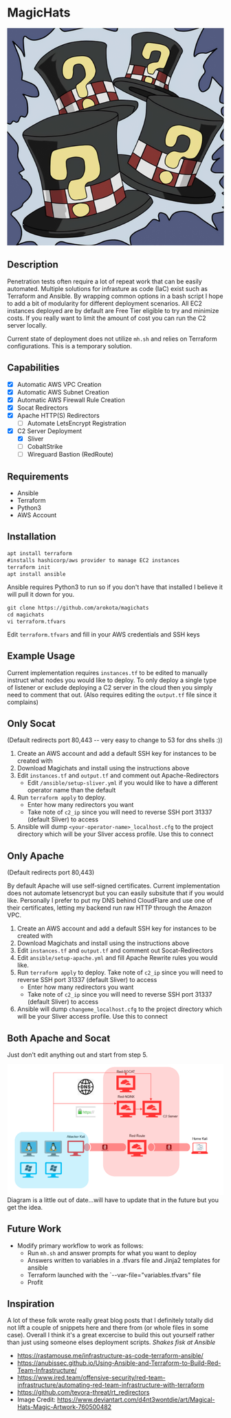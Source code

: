 # MagicHats 
![MagicalHats](magicalhats.png)
## Description
Penetration tests often require a lot of repeat work that can be easily automated.  Multiple solutions for infrasture as code (IaC) exist such as Terraform and Ansible.  By wrapping common options in a bash script I hope to add a bit of modularity for different deployment scenarios. All EC2 instances deployed are by default are Free Tier eligible to try and minimize costs.  If you really want to limit the amount of cost you can run the C2 server locally.

Current state of deployment does not utilize `mh.sh` and relies on Terraform configurations.  This is a temporary solution.

## Capabilities
- [x] Automatic AWS VPC Creation
- [x] Automatic AWS Subnet Creation
- [x] Automatic AWS Firewall Rule Creation
- [x] Socat Redirectors
- [x] Apache HTTP(S) Redirectors
	- [ ] Automate LetsEncrypt Registration
- [x] C2 Server Deployment
	- [x] Sliver
	- [ ] CobaltStrike
	- [ ] Wireguard Bastion (RedRoute)

## Requirements
- Ansible
- Terraform
- Python3
- AWS Account

## Installation

```
apt install terraform
#installs hashicorp/aws provider to manage EC2 instances
terraform init 
apt install ansible
```
Ansible requires Python3 to run so if you don't have that installed I believe it will pull it down for you.

```
git clone https://github.com/arokota/magichats
cd magichats
vi terraform.tfvars
```
Edit `terraform.tfvars` and fill in your AWS credentials and SSH keys

## Example Usage

Current implementation requires `instances.tf` to be edited to manually instruct what nodes you would like to deploy. To only deploy a single type of listener or exclude deploying a C2 server in the cloud then you simply need to comment that out.  (Also requires editing the `output.tf` file since it complains)

## Only Socat
(Default redirects port 80,443 -- very easy to change to 53 for dns shells :))
1. Create an AWS account and add a default SSH key for instances to be created with
2. Download Magichats and install using the instructions above
3. Edit `instances.tf` and `output.tf` and comment out Apache-Redirectors
	- Edit `/ansible/setup-sliver.yml` if you would like to have a different operator name than the default
4. Run `terraform apply` to deploy. 
	- Enter how many redirectors you want
	- Take note of `c2_ip` since you will need to reverse SSH port 31337 (default Sliver) to access
5. Ansible will dump `<your-operator-name>_localhost.cfg` to the project directory which will be your Sliver access profile. Use this to connect

## Only Apache
(Default redirects port 80,443)

By default Apache will use self-signed certificates. Current implementation does not automate letsencrypt but you can easily subsitute that if you would like.
Personally I prefer to put my DNS behind CloudFlare and use one of their certificates, letting my backend run raw HTTP through the Amazon VPC.  

1. Create an AWS account and add a default SSH key for instances to be created with
2. Download Magichats and install using the instructions above
3. Edit `instances.tf` and `output.tf` and comment out Socat-Redirectors
4. Edit `ansible/setup-apache.yml` and fill Apache Rewrite rules you would like.
5. Run `terraform apply` to deploy.  Take note of `c2_ip` since you will need to reverse SSH port 31337 (default Sliver) to access
	- Enter how many redirectors you want
	- Take note of `c2_ip` since you will need to reverse SSH port 31337 (default Sliver) to access
6. Ansible will dump `changeme_localhost.cfg` to the project directory which will be your Sliver access profile. Use this to connect

## Both Apache and Socat

Just don't edit anything out and start from step 5.


![RT-Diagram](rt-infra-diagram.png)
Diagram is a little out of date...will have to update that in the future but you get the idea.

## Future Work
* Modify primary workflow to work as follows:
	* Run `mh.sh` and answer prompts for what you want to deploy
	* Answers written to variables in a .tfvars file and Jinja2 templates for ansible
	* Terraform launched with the `--var-file="variables.tfvars" file
	* Profit

## Inspiration

A lot of these folk wrote really great blog posts that I definitely totally did not lift a couple of snippets here and there from (or whole files in some case).  Overall I think it's a great excercise to build this out yourself rather than just using someone elses deployment scripts. *Shakes fisk at Ansible*

- https://rastamouse.me/infrastructure-as-code-terraform-ansible/
- https://anubissec.github.io/Using-Ansible-and-Terraform-to-Build-Red-Team-Infrastructure/
- https://www.ired.team/offensive-security/red-team-infrastructure/automating-red-team-infrastructure-with-terraform
- https://github.com/tevora-threat/rt_redirectors
- Image Credit: https://www.deviantart.com/d4nt3wontdie/art/Magical-Hats-Magic-Artwork-760500482
